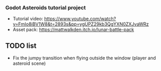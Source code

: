 ### Godot Asteroids tutorial project
- Tutorial video: https://www.youtube.com/watch?v=FmIo8iBV1W8&t=2893s&pp=ygUPZ29kb3QgYXN0ZXJvaWRz
- Asset pack: https://mattwalkden.itch.io/lunar-battle-pack

## TODO list
- Fix the jumpy transition when flying outside the window (player and asteroid scene)
